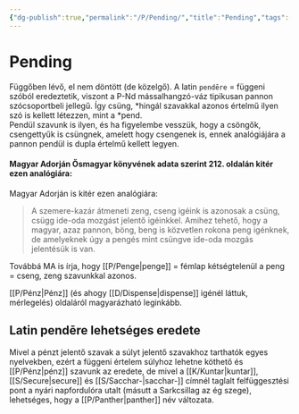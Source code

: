 ```yaml
---
{"dg-publish":true,"permalink":"/P/Pending/","title":"Pending","tags":["unformatted⚪"]}
---
```



# Pending

Függőben lévő, el nem döntött (de közelgő). A latin `pendēre` = függeni szóból eredeztetik, viszont a P-Nd mássalhangzó-váz tipikusan pannon szócsoportbeli jellegű. Így csüng, \*hingál szavakkal azonos értelmű ilyen szó is kellett létezzen, mint a \*pend.  
Pendül szavunk is ilyen, és ha figyelembe vesszük, hogy a csöngők, csengettyűk is csüngnek, amelett hogy csengenek is, ennek analógiájára a pannon pendül is dupla értelmű kellett legyen.  

#### Magyar Adorján Ősmagyar könyvének adata szerint 212. oldalán kitér ezen analógiára:  

Magyar Adorján is kitér ezen analógiára:  
> A szemere-kazár átmeneti zeng, cseng igéink is azonosak a csüng, csügg ide-oda mozgást jelentő igéinkkel. Amihez tehető, hogy a magyar, azaz pannon, böng, beng is közvetlen rokona peng igénknek, de amelyeknek úgy a pengés mint csüngve ide-oda mozgás jelentésük is van.  

Továbbá MA is írja, hogy [[P/Penge\|penge]] = fémlap kétségtelenül a peng = cseng, zeng szavunkkal azonos.  

[[P/Pénz\|Pénz]] (és ahogy [[D/Dispense\|dispense]] igénél láttuk, mérlegelés) oldaláról magyarázható leginkább.  

## Latin pendēre lehetséges eredete

Mivel a pénzt jelentő szavak a súlyt jelentő szavakhoz tarthatók egyes nyelvekben, ezért a függeni értelem súlyhoz lehetne köthető és [[P/Pénz\|pénz]] szavunk az eredete, de mivel a [[K/Kuntar\|kuntar]], [[S/Secure\|secure]] és [[S/Sacchar-\|sacchar-]] címnél taglalt felfüggesztési pont a nyári napfordulóra utalt (másutt a Sarkcsillag az ég szege), lehetséges, hogy a [[P/Panther\|panther]] név változata.  